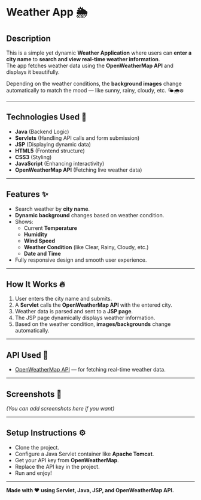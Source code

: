 # Weather App 🌦️

## Description
This is a simple yet dynamic **Weather Application** where users can **enter a city name** to **search and view real-time weather information**.  
The app fetches weather data using the **OpenWeatherMap API** and displays it beautifully.

Depending on the weather conditions, the **background images** change automatically to match the mood — like sunny, rainy, cloudy, etc. 🌤️🌧️❄️

---

## Technologies Used 🚀
- **Java** (Backend Logic)
- **Servlets** (Handling API calls and form submission)
- **JSP** (Displaying dynamic data)
- **HTML5** (Frontend structure)
- **CSS3** (Styling)
- **JavaScript** (Enhancing interactivity)
- **OpenWeatherMap API** (Fetching live weather data)

---

## Features ✨
- Search weather by **city name**.
- **Dynamic background** changes based on weather condition.
- Shows:
  - Current **Temperature**
  - **Humidity**
  - **Wind Speed**
  - **Weather Condition** (like Clear, Rainy, Cloudy, etc.)
  - **Date and Time**
- Fully responsive design and smooth user experience.

---

## How It Works 🔥
1. User enters the city name and submits.
2. A **Servlet** calls the **OpenWeatherMap API** with the entered city.
3. Weather data is parsed and sent to a **JSP page**.
4. The JSP page dynamically displays weather information.
5. Based on the weather condition, **images/backgrounds** change automatically.

---

## API Used 🔗
- [OpenWeatherMap API](https://openweathermap.org/api) — for fetching real-time weather data.

---

## Screenshots 📸
*(You can add screenshots here if you want)*

---

## Setup Instructions ⚙️
- Clone the project.
- Configure a Java Servlet container like **Apache Tomcat**.
- Get your API key from **OpenWeatherMap**.
- Replace the API key in the project.
- Run and enjoy!

---

**Made with ❤️ using Servlet, Java, JSP, and OpenWeatherMap API.**
